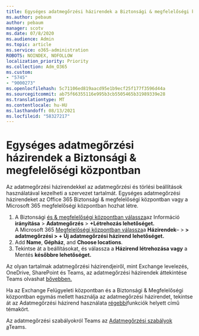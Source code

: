 ```yaml
---
title: Egységes adatmegőrzési házirendek a Biztonsági & megfelelőségi központban
ms.author: pebaum
author: pebaum
manager: scotv
ms.date: 07/8/2020
ms.audience: Admin
ms.topic: article
ms.service: o365-administration
ROBOTS: NOINDEX, NOFOLLOW
localization_priority: Priority
ms.collection: Adm_O365
ms.custom:
- "5745"
- "9000273"
ms.openlocfilehash: 5c71106ed819aacd95e1b9ecf25f177f3596d44a
ms.sourcegitcommit: ab75f66355116e995b3cb5505465b31989339e28
ms.translationtype: MT
ms.contentlocale: hu-HU
ms.lasthandoff: 08/13/2021
ms.locfileid: "58327217"
---
```

# <a name="unified-retention-policies-in-the-security--compliance-center"></a>Egységes adatmegőrzési házirendek a Biztonsági & megfelelőségi központban

Az adatmegőrzési házirendekkel az adatmegőrzési és törlési beállítások használatával kezelheti a szervezet tartalmát. Egységes adatmegőrzési házirendeket az Office 365 Biztonsági & megfelelőségi központban vagy a Microsoft 365 megfelelőségi központban hozhat létre. 

1. A Biztonsági [és & megfelelőségi központban válassza](https://go.microsoft.com/fwlink/p/?linkid=2077143)az Információ **irányítása**  >  **Adatmegőrzés**  >  **+Létrehozás lehetőséget.** <br/>
    A Microsoft 365 [Megfelelőségi központban válassza](https://go.microsoft.com/fwlink/p/?linkid=2077149)a **Házirendek**–  >  **> adatmegőrzési > + Új adatmegőrzési házirend lehetőséget.**
2. Add **Name**, **Gépház**, and **Choose locations**.
3. Tekintse át a beállításokat, és válassza a **Házirend létrehozása vagy** a Mentés **későbbre lehetőséget.**  
      
Az olyan tartalmak adatmegőrzési házirendjeiről, mint Exchange levelezés, OneDrive, SharePoint és Teams, az adatmegőrzési házirendek áttekintése Teams olvashat [bővebben.](https://go.microsoft.com/fwlink/?linkid=2127785)  
    
Ha az Exchange Felügyeleti központban és a Biztonsági & Megfelelőségi központban egymás mellett használja az adatmegőrzési házirendet, tekintse át az Adatmegőrzési házirend használata [régebbi](https://docs.microsoft.com/microsoft-365/compliance/retention-policies#use-a-retention-policy-instead-of-older-features)funkciók helyett című témakört.  
    
Az adatmegőrzési szabályokról Teams az [Adatmegőrzési szabályok a](https://docs.microsoft.com/microsoftteams/retention-policies)Teams.